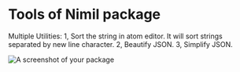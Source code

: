 # Tools of Nimil package

Multiple Utilities:
  1, Sort the string in atom editor. It will sort strings separated by new line character.
  2, Beautify JSON.
  3, Simplify JSON.

![A screenshot of your package](https://f.cloud.github.com/assets/69169/2290250/c35d867a-a017-11e3-86be-cd7c5bf3ff9b.gif)

